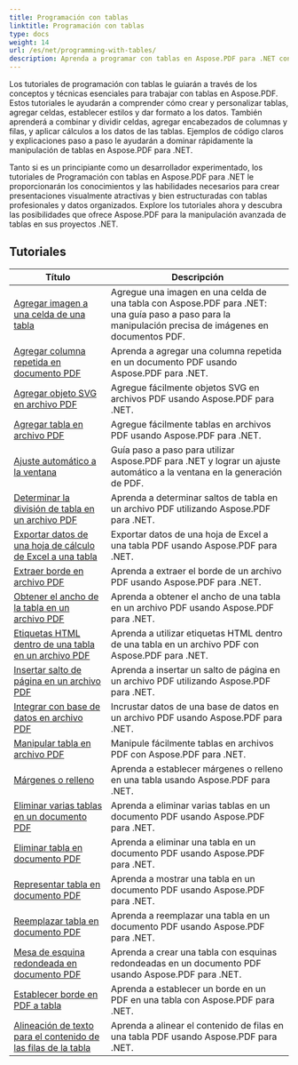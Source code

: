 ```yaml
---
title: Programación con tablas
linktitle: Programación con tablas
type: docs
weight: 14
url: /es/net/programming-with-tables/
description: Aprenda a programar con tablas en Aspose.PDF para .NET con tutoriales paso a paso.
---
```

Los tutoriales de programación con tablas le guiarán a través de los conceptos y técnicas esenciales para trabajar con tablas en Aspose.PDF. Estos tutoriales le ayudarán a comprender cómo crear y personalizar tablas, agregar celdas, establecer estilos y dar formato a los datos. También aprenderá a combinar y dividir celdas, agregar encabezados de columnas y filas, y aplicar cálculos a los datos de las tablas. Ejemplos de código claros y explicaciones paso a paso le ayudarán a dominar rápidamente la manipulación de tablas en Aspose.PDF para .NET.

Tanto si es un principiante como un desarrollador experimentado, los tutoriales de Programación con tablas en Aspose.PDF para .NET le proporcionarán los conocimientos y las habilidades necesarios para crear presentaciones visualmente atractivas y bien estructuradas con tablas profesionales y datos organizados. Explore los tutoriales ahora y descubra las posibilidades que ofrece Aspose.PDF para la manipulación avanzada de tablas en sus proyectos .NET.

## Tutoriales
| Título | Descripción |
| --- | --- | 
| [Agregar imagen a una celda de una tabla](./add-image-in-a-table-cell/) | Agregue una imagen en una celda de una tabla con Aspose.PDF para .NET: una guía paso a paso para la manipulación precisa de imágenes en documentos PDF. |  
| [Agregar columna repetida en documento PDF](./add-repeating-column/) | Aprenda a agregar una columna repetida en un documento PDF usando Aspose.PDF para .NET. |  
| [Agregar objeto SVG en archivo PDF](./add-svg-object/) | Agregue fácilmente objetos SVG en archivos PDF usando Aspose.PDF para .NET. |  
| [Agregar tabla en archivo PDF](./add-table/) | Agregue fácilmente tablas en archivos PDF usando Aspose.PDF para .NET. |  
| [Ajuste automático a la ventana](./auto-fit-to-window/) | Guía paso a paso para utilizar Aspose.PDF para .NET y lograr un ajuste automático a la ventana en la generación de PDF. |  
| [Determinar la división de tabla en un archivo PDF](./determine-table-break/) | Aprenda a determinar saltos de tabla en un archivo PDF utilizando Aspose.PDF para .NET. |  
| [Exportar datos de una hoja de cálculo de Excel a una tabla](./export-excel-worksheet-data-to-table/) | Exportar datos de una hoja de Excel a una tabla PDF usando Aspose.PDF para .NET. |  
| [Extraer borde en archivo PDF](./extract-border/) | Aprenda a extraer el borde de un archivo PDF usando Aspose.PDF para .NET. |  
| [Obtener el ancho de la tabla en un archivo PDF](./get-table-width/) | Aprenda a obtener el ancho de una tabla en un archivo PDF usando Aspose.PDF para .NET. |  
| [Etiquetas HTML dentro de una tabla en un archivo PDF](./html-tags-inside-table/) | Aprenda a utilizar etiquetas HTML dentro de una tabla en un archivo PDF con Aspose.PDF para .NET. |  
| [Insertar salto de página en un archivo PDF](./insert-page-break/) | Aprenda a insertar un salto de página en un archivo PDF utilizando Aspose.PDF para .NET. |  
| [Integrar con base de datos en archivo PDF](./integrate-with-database/) | Incrustar datos de una base de datos en un archivo PDF usando Aspose.PDF para .NET. |  
| [Manipular tabla en archivo PDF](./manipulate-table/) | Manipule fácilmente tablas en archivos PDF con Aspose.PDF para .NET. |  
| [Márgenes o relleno](./margins-or-padding/) | Aprenda a establecer márgenes o relleno en una tabla usando Aspose.PDF para .NET. |  
| [Eliminar varias tablas en un documento PDF](./remove-multiple-tables/) | Aprenda a eliminar varias tablas en un documento PDF usando Aspose.PDF para .NET. |  
| [Eliminar tabla en documento PDF](./remove-table/) | Aprenda a eliminar una tabla en un documento PDF usando Aspose.PDF para .NET. |  
| [Representar tabla en documento PDF](./render-table/) | Aprenda a mostrar una tabla en un documento PDF usando Aspose.PDF para .NET. |  
| [Reemplazar tabla en documento PDF](./replace-table/) | Aprenda a reemplazar una tabla en un documento PDF usando Aspose.PDF para .NET. |  
| [Mesa de esquina redondeada en documento PDF](./rounded-corner-table/) | Aprenda a crear una tabla con esquinas redondeadas en un documento PDF usando Aspose.PDF para .NET. |  
| [Establecer borde en PDF a tabla](./set-border/) | Aprenda a establecer un borde en un PDF en una tabla con Aspose.PDF para .NET. |  
| [Alineación de texto para el contenido de las filas de la tabla](./text-alignment-for-table-row-content/) | Aprenda a alinear el contenido de filas en una tabla PDF usando Aspose.PDF para .NET. |  